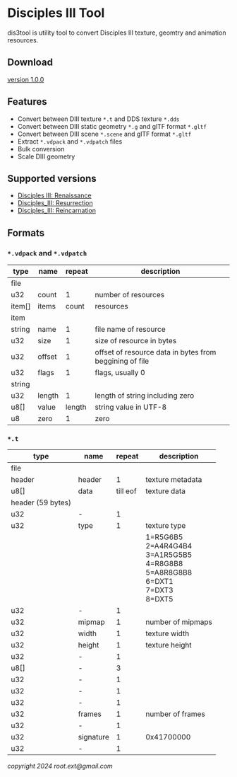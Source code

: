 # Disciples III Tool

dis3tool is utility tool to convert Disciples III texture, geomtry and animation resources.

## Download

[version 1.0.0](https://github.com/rootext/dis3tool-release/releases/download/v1.0.0/dis3tool-1.0.0.zip)

## Features
* Convert between DIII texture `*.t` and DDS texture `*.dds `
* Convert between DIII static geometry `*.g` and glTF format `*.gltf`
* Convert between DIII scene `*.scene` and glTF format `*.gltf`
* Extract `*.vdpack` and `*.vdpatch` files
* Bulk conversion
* Scale DIII geometry

## Supported versions
* [Disciples III: Renaissance](https://en.wikipedia.org/wiki/Disciples_III:_Renaissance#Renaissance)
* [Disciples_III: Resurrection](https://en.wikipedia.org/wiki/Disciples_III:_Renaissance#Resurrection)
* [Disciples_III: Reincarnation](https://en.wikipedia.org/wiki/Disciples_III:_Renaissance#Reincarnation)

## Formats

### `*.vdpack` and `*.vdpatch`

|type|name|repeat|description|
|---|---|---|---|
|file|
|u32|count|1|number of resources|
|item[]|items|count|resources|
|item|
|string|name|1|file name of resource
|u32|size|1|size of resource in bytes|
|u32|offset|1|offset of resource data in bytes from beggining of file|
|u32|flags|1|flags, usually 0|
|string|
|u32|length|1|length of string including zero|
|u8[]|value|length|string value in UTF-8|
|u8|zero|1|zero|

### `*.t`

|type|name|repeat|description|
|---|---|---|---|
|file|
|header|header|1|texture metadata|
|u8[]|data|till eof|texture data|
|header (59 bytes)|
|u32|-|1||
|u32|type|1|texture type|
||||1=R5G6B5<br/> 2=A4R4G4B4<br/> 3=A1R5G5B5<br/> 4=R8G8B8<br/> 5=A8R8G8B8<br/> 6=DXT1<br/> 7=DXT3<br/> 8=DXT5|
|u32|-|1||
|u32|mipmap|1|number of mipmaps|
|u32|width|1|texture width|
|u32|height|1|texture height|
|u32|-|1||
|u8[]|-|3||
|u32|-|1||
|u32|-|1||
|u32|-|1||
|u32|frames|1|number of frames|
|u32|-|1||
|u32|signature|1|0x41700000|
|u32|-|1||



 _copyright 2024 root.ext@gmail.com_

